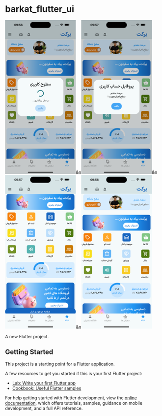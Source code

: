 # barkat_flutter_ui


<img src="assets/2.png" height="500em" />&n<img src="assets/3.png" height="500em" />&n<img src="assets/4.png" height="500em" />&n<img src="assets/mainScreen.png" height="500em" />


A new Flutter project.

## Getting Started

This project is a starting point for a Flutter application.

A few resources to get you started if this is your first Flutter project:

- [Lab: Write your first Flutter app](https://docs.flutter.dev/get-started/codelab)
- [Cookbook: Useful Flutter samples](https://docs.flutter.dev/cookbook)

For help getting started with Flutter development, view the
[online documentation](https://docs.flutter.dev/), which offers tutorials,
samples, guidance on mobile development, and a full API reference.
